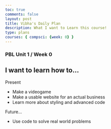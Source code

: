 ```yaml
---
toc: true
comments: false
layout: post
title: Vibha's Daily Plan 
description: What I want to Learn this course!
type: plans
courses: { compsci: {week: 0} }
---
```


### PBL Unit 1 / Week 0

## I want to learn how to...

Present
- Make a videogame
- Make a usable website for an actual business
- Learn more about styling and advanced code

Future... 
- Use code to solve real world problems
  
